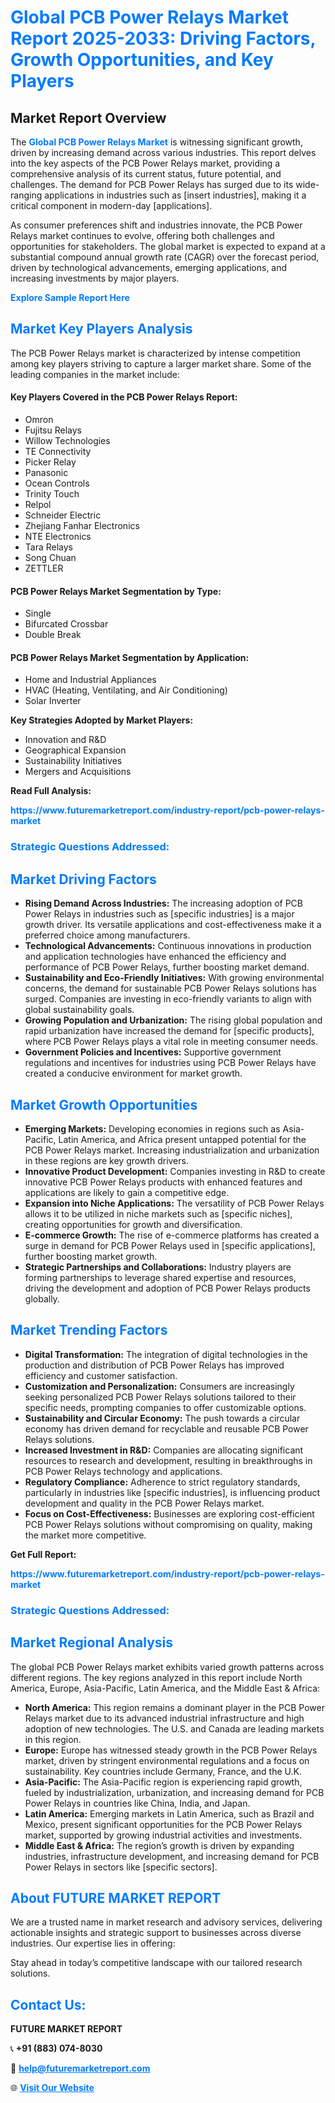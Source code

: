 <h1 style="color: #007BFF;">Global PCB Power Relays Market Report 2025-2033: Driving Factors, Growth Opportunities, and Key Players</h1>

<section id="overview">
<h2>Market Report Overview</h2>
<p>The <a href="https://www.futuremarketreport.com/industry-report/pcb-power-relays-market" style="color: #007BFF; text-decoration: none;"><strong>Global PCB Power Relays Market</strong></a> is witnessing significant growth, driven by increasing demand across various industries. This report delves into the key aspects of the PCB Power Relays market, providing a comprehensive analysis of its current status, future potential, and challenges. The demand for PCB Power Relays has surged due to its wide-ranging applications in industries such as [insert industries], making it a critical component in modern-day [applications].</p>
<p>As consumer preferences shift and industries innovate, the PCB Power Relays market continues to evolve, offering both challenges and opportunities for stakeholders. The global market is expected to expand at a substantial compound annual growth rate (CAGR) over the forecast period, driven by technological advancements, emerging applications, and increasing investments by major players.</p>
</section>

<section id="overview">
<p><a href="https://www.futuremarketreport.com/request-sample/reportId=76612" style="color: #007BFF; text-decoration: none;"><strong>Explore Sample Report Here</strong></a></p>
</section>

<section id="key-players">
<h2 style="color: #007BFF;">Market Key Players Analysis</h2>
<p>The PCB Power Relays market is characterized by intense competition among key players striving to capture a larger market share. Some of the leading companies in the market include:</p>
<h4>Key Players Covered in the PCB Power Relays Report:</h4>
<ul><li>Omron</li><li>Fujitsu Relays</li><li>Willow Technologies</li><li>TE Connectivity</li><li>Picker Relay</li><li>Panasonic</li><li>Ocean Controls</li><li>Trinity Touch</li><li>Relpol</li><li>Schneider Electric</li><li>Zhejiang Fanhar Electronics</li><li>NTE Electronics</li><li>Tara Relays</li><li>Song Chuan</li><li>ZETTLER</li></ul>
<h4>PCB Power Relays Market Segmentation by Type:</h4>
<ul><li>Single</li><li>Bifurcated Crossbar</li><li>Double Break</li></ul>

<h4>PCB Power Relays Market Segmentation by Application:</h4>
<ul><li>Home and Industrial Appliances</li><li>HVAC (Heating, Ventilating, and Air Conditioning)</li><li>Solar Inverter</li></ul>
<p><strong>Key Strategies Adopted by Market Players:</strong></p>
<ul>
<li>Innovation and R&D</li>
<li>Geographical Expansion</li>
<li>Sustainability Initiatives</li>
<li>Mergers and Acquisitions</li>
</ul>
</section>

<section>
<p><strong>Read Full Analysis: </strong></p><a href="https://www.futuremarketreport.com/industry-report/pcb-power-relays-market" style="color: #007BFF; text-decoration: none;"><strong>https://www.futuremarketreport.com/industry-report/pcb-power-relays-market</strong></a>
<h3 style="color: #007BFF;">Strategic Questions Addressed:</h3>
</section>

<section id="driving-factors">
<h2 style="color: #007BFF;">Market Driving Factors</h2>
<ul>
<li><strong>Rising Demand Across Industries:</strong> The increasing adoption of PCB Power Relays in industries such as [specific industries] is a major growth driver. Its versatile applications and cost-effectiveness make it a preferred choice among manufacturers.</li>
<li><strong>Technological Advancements:</strong> Continuous innovations in production and application technologies have enhanced the efficiency and performance of PCB Power Relays, further boosting market demand.</li>
<li><strong>Sustainability and Eco-Friendly Initiatives:</strong> With growing environmental concerns, the demand for sustainable PCB Power Relays solutions has surged. Companies are investing in eco-friendly variants to align with global sustainability goals.</li>
<li><strong>Growing Population and Urbanization:</strong> The rising global population and rapid urbanization have increased the demand for [specific products], where PCB Power Relays plays a vital role in meeting consumer needs.</li>
<li><strong>Government Policies and Incentives:</strong> Supportive government regulations and incentives for industries using PCB Power Relays have created a conducive environment for market growth.</li>
</ul>
</section>

<section id="growth-opportunities">
<h2 style="color: #007BFF;">Market Growth Opportunities</h2>
<ul>
<li><strong>Emerging Markets:</strong> Developing economies in regions such as Asia-Pacific, Latin America, and Africa present untapped potential for the PCB Power Relays market. Increasing industrialization and urbanization in these regions are key growth drivers.</li>
<li><strong>Innovative Product Development:</strong> Companies investing in R&D to create innovative PCB Power Relays products with enhanced features and applications are likely to gain a competitive edge.</li>
<li><strong>Expansion into Niche Applications:</strong> The versatility of PCB Power Relays allows it to be utilized in niche markets such as [specific niches], creating opportunities for growth and diversification.</li>
<li><strong>E-commerce Growth:</strong> The rise of e-commerce platforms has created a surge in demand for PCB Power Relays used in [specific applications], further boosting market growth.</li>
<li><strong>Strategic Partnerships and Collaborations:</strong> Industry players are forming partnerships to leverage shared expertise and resources, driving the development and adoption of PCB Power Relays products globally.</li>
</ul>
</section>

<section id="trending-factors">
<h2 style="color: #007BFF;">Market Trending Factors</h2>
<ul>
<li><strong>Digital Transformation:</strong> The integration of digital technologies in the production and distribution of PCB Power Relays has improved efficiency and customer satisfaction.</li>
<li><strong>Customization and Personalization:</strong> Consumers are increasingly seeking personalized PCB Power Relays solutions tailored to their specific needs, prompting companies to offer customizable options.</li>
<li><strong>Sustainability and Circular Economy:</strong> The push towards a circular economy has driven demand for recyclable and reusable PCB Power Relays solutions.</li>
<li><strong>Increased Investment in R&D:</strong> Companies are allocating significant resources to research and development, resulting in breakthroughs in PCB Power Relays technology and applications.</li>
<li><strong>Regulatory Compliance:</strong> Adherence to strict regulatory standards, particularly in industries like [specific industries], is influencing product development and quality in the PCB Power Relays market.</li>
<li><strong>Focus on Cost-Effectiveness:</strong> Businesses are exploring cost-efficient PCB Power Relays solutions without compromising on quality, making the market more competitive.</li>
</ul>
</section>

<section>
<p><strong>Get Full Report: </strong></p><a href="https://www.futuremarketreport.com/industry-report/pcb-power-relays-market" style="color: #007BFF; text-decoration: none;"><strong>https://www.futuremarketreport.com/industry-report/pcb-power-relays-market</strong></a>
<h3 style="color: #007BFF;">Strategic Questions Addressed:</h3>
</section>


<section id="regional-analysis">
<h2 style="color: #007BFF;">Market Regional Analysis</h2>
<p>The global PCB Power Relays market exhibits varied growth patterns across different regions. The key regions analyzed in this report include North America, Europe, Asia-Pacific, Latin America, and the Middle East & Africa:</p>
<ul>
<li><strong>North America:</strong> This region remains a dominant player in the PCB Power Relays market due to its advanced industrial infrastructure and high adoption of new technologies. The U.S. and Canada are leading markets in this region.</li>
<li><strong>Europe:</strong> Europe has witnessed steady growth in the PCB Power Relays market, driven by stringent environmental regulations and a focus on sustainability. Key countries include Germany, France, and the U.K.</li>
<li><strong>Asia-Pacific:</strong> The Asia-Pacific region is experiencing rapid growth, fueled by industrialization, urbanization, and increasing demand for PCB Power Relays in countries like China, India, and Japan.</li>
<li><strong>Latin America:</strong> Emerging markets in Latin America, such as Brazil and Mexico, present significant opportunities for the PCB Power Relays market, supported by growing industrial activities and investments.</li>
<li><strong>Middle East & Africa:</strong> The region’s growth is driven by expanding industries, infrastructure development, and increasing demand for PCB Power Relays in sectors like [specific sectors].</li>
</ul>
</section>

<footer>
<h2 style="color: #007BFF;">About FUTURE MARKET REPORT</h2>
<p>We are a trusted name in market research and advisory services, delivering actionable insights and strategic support to businesses across diverse industries. Our expertise lies in offering:</p>

<p>Stay ahead in today’s competitive landscape with our tailored research solutions.</p>

<h2 style="color: #007BFF;">Contact Us:</h2>
<p><strong>FUTURE MARKET REPORT</strong></p>
<p>📞 <strong>+91 (883) 074-8030</strong></p>
<p>📧 <strong><a href="mailto:help@futuremarketreport.com" style="color: #007BFF;">help@futuremarketreport.com</a></strong></p>
<p>🌐 <strong><a href="https://www.futuremarketreport.com/" style="color: #007BFF;">Visit Our Website</a></strong></p>
</footer>